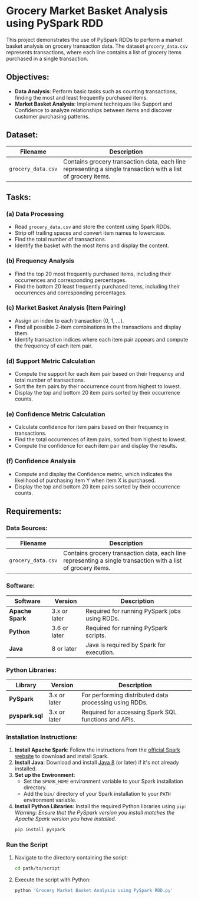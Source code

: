 # Grocery Market Basket Analysis using PySpark RDD


 
This project demonstrates the use of PySpark RDDs to perform a market basket analysis on grocery transaction data. The dataset `grocery_data.csv` represents transactions, where each line contains a list of grocery items purchased in a single transaction.


 
## Objectives:
- **Data Analysis**: Perform basic tasks such as counting transactions, finding the most and least frequently purchased items.
- **Market Basket Analysis**: Implement techniques like Support and Confidence to analyze relationships between items and discover customer purchasing patterns.


 
## Dataset:
| **Filename**       | **Description**                                               |
|--------------------|---------------------------------------------------------------|
| `grocery_data.csv` | Contains grocery transaction data, each line representing a single transaction with a list of grocery items. |


 
## Tasks:
### (a) Data Processing
- Read `grocery_data.csv` and store the content using Spark RDDs.
- Strip off trailing spaces and convert item names to lowercase.
- Find the total number of transactions.
- Identify the basket with the most items and display the content.


### (b) Frequency Analysis
- Find the top 20 most frequently purchased items, including their occurrences and corresponding percentages.
- Find the bottom 20 least frequently purchased items, including their occurrences and corresponding percentages.


### (c) Market Basket Analysis (Item Pairing)
- Assign an index to each transaction (0, 1, …).
- Find all possible 2-item combinations in the transactions and display them.
- Identify transaction indices where each item pair appears and compute the frequency of each item pair.


### (d) Support Metric Calculation
- Compute the support for each item pair based on their frequency and total number of transactions.
- Sort the item pairs by their occurrence count from highest to lowest.
- Display the top and bottom 20 item pairs sorted by their occurrence counts.


### (e) Confidence Metric Calculation
- Calculate confidence for item pairs based on their frequency in transactions.
- Find the total occurrences of item pairs, sorted from highest to lowest.
- Compute the confidence for each item pair and display the results.


### (f) Confidence Analysis
- Compute and display the Confidence metric, which indicates the likelihood of purchasing item Y when item X is purchased.
- Display the top and bottom 20 item pairs sorted by their occurrence counts.


 
## Requirements:

### Data Sources:
| **Filename**       | **Description**                                               |
|--------------------|---------------------------------------------------------------|
| `grocery_data.csv` | Contains grocery transaction data, each line representing a single transaction with a list of grocery items. |

### Software:
| **Software**        | **Version**  | **Description**                                                   |
|---------------------|--------------|-------------------------------------------------------------------|
| **Apache Spark**    | 3.x or later | Required for running PySpark jobs using RDDs.                    |
| **Python**          | 3.6 or later | Required for running PySpark scripts.                            |
| **Java**            | 8 or later   | Java is required by Spark for execution.                         |

### Python Libraries:
| **Library**         | **Version**  | **Description**                                                   |
|---------------------|--------------|-------------------------------------------------------------------|
| **PySpark**         | 3.x or later | For performing distributed data processing using RDDs.            |
| **pyspark.sql**     | 3.x or later | Required for accessing Spark SQL functions and APIs.              |


 
### Installation Instructions:
1. **Install Apache Spark**: Follow the instructions from the [official Spark website](https://spark.apache.org/downloads.html) to download and install Spark.
2. **Install Java**: Download and install [Java 8](https://adoptopenjdk.net/) (or later) if it's not already installed.
3. **Set up the Environment**:
   - Set the `SPARK_HOME` environment variable to your Spark installation directory.
   - Add the `bin/` directory of your Spark installation to your `PATH` environment variable.
4. **Install Python Libraries**:
   Install the required Python libraries using `pip`:  
   *Warning: Ensure that the PySpark version you install matches the Apache Spark version you have installed.*
   ```bash
   pip install pyspark
   ```

### Run the Script
1. Navigate to the directory containing the script:
   ```bash
   cd path/to/script
   ```
2. Execute the script with Python:
   ```bash
   python 'Grocery Market Basket Analysis using PySpark RDD.py'
   ```
